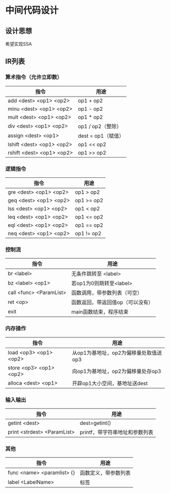 # 中间代码设计

## 设计思想

希望实现SSA

## IR列表

### 算术指令（允许立即数）

| 指令                          | 用途      |
| ----------------------------- | --------- |
|add \<dest\> \<op1\> \<op2\>| op1 + op2|
|minu \<dest\> \<op1\> \<op2\>| op1 - op2|
|mult \<dest\> \<op1\> \<op2\>|op1 * op2|
|div \<dest\> \<op1\> \<op2\>| op1 / op2（整除）|
|assign  \<dest\> \<op1\>| dest = op1（赋值） |
|lshift \<dest\> \<op1\> \<op2\>|op1 << op2|
|rshift \<dest\> \<op1\> \<op2\>|op1 >> op2|

### 逻辑指令

| 指令                          | 用途      |
| ----------------------------- | --------- |
| gre  \<dest\> \<op1\> \<op2\> | op1 > op2 |
|geq  \<dest\> \<op1\> \<op2\>| op1 >= op2 |
|lss  \<dest\> \<op1\> \<op2\>|op1 < op2|
|leq  \<dest\> \<op1\> \<op2\>| op1 <= op2|
|eql  \<dest\> \<op1\> \<op2\>| op1 == op2|
|neq  \<dest\> \<op1\> \<op2\>| op1 != op2|

### 控制流

| 指令                          | 用途      |
| ----------------------------- | --------- |
| br \<label\> | 无条件跳转至 \<label\>|
| bz \<label\> \<op1\>| 若op1为0则跳转至\<label\>|
|call \<func\> \<ParamList\>|函数调用，带参数列表（可空）|
|ret \<op\>|函数返回，带返回值op（可以没有）|
|exit|main函数结束，程序结束|

### 内存操作

| 指令                          | 用途      |
| ----------------------------- | --------- |
|load \<op3\> \<op1\> \<op2\>|从op1为基地址，op2为偏移量处取值送op3|
|store \<op3\> \<op1\> \<op2\>|向op1为基地址，op2为偏移量处存op3|
|alloca \<dest\> \<op1\>|开辟op1大小空间，基地址送dest|

### 输入输出

| 指令                          | 用途      |
| ----------------------------- | --------- |
|getint \<dest\>|dest=getint()|
|print \<strdest\> \<ParamList\>|printf，带字符串地址和参数列表|

### 其他

| 指令                          | 用途      |
| ----------------------------- | --------- |
|func \<name\> \<paramlist\> {}| 函数定义，带参数列表|
|label \<LabelName\>|标签|